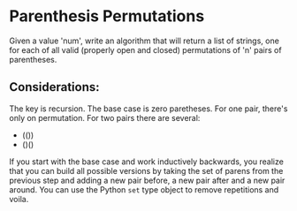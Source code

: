 # Parenthesis Permutations

Given a value 'num', write an algorithm that will return a list of strings,
one for each of all valid (properly open and closed) permutations of 'n'
pairs of parentheses.

## Considerations:

The key is recursion.  The base case is zero paretheses.  For one pair,
there's only on permutation.  For two pairs there are several:

* (())
* ()()

If you start with the base case and work inductively backwards, you realize
that you can build all possible versions by taking the set of parens from the
previous step and adding a new pair before, a new pair after and a new pair
around.  You can use the Python `set` type object to remove repetitions and
voila.